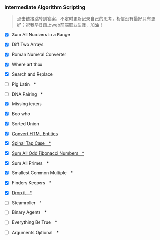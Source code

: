 
### Intermediate Algorithm Scripting
> 点击链接跳转到答案，不定时更新记录自己的思考，相信没有最好只有更好；祝我早日踏上web前端职业生涯，加油！<br/>

- [x]  Sum All Numbers in a Range 
- [x]  Diff Two Arrays
- [x]  Roman Numeral Converter
- [x]  Where art thou
- [x]  Search and Replace
- [ ]  Pig Latin    *
- [ ]  DNA Pairing    *
- [x]  Missing letters
- [x]  Boo who
- [x]  Sorted Union
- [x]  [Convert HTML Entities][1]
- [x]  [Spinal Tap Case    *][2]
- [x]  [Sum All Odd Fibonacci Numbers    *][3]
- [x]  Sum All Primes    *
- [x]  Smallest Common Multiple    *
- [x]  Finders Keepers    *
- [x]  [Drop it    *][4]
- [ ]  Steamroller    *
- [ ]  Binary Agents    *
- [ ]  Everything Be True    *
- [ ]  Arguments Optional    *


  [1]: Convert%20HTML%20Entities.md
  [2]: SpinalTapCase.md
  [3]: SumAllOddFibonacciNumbers.md
  [4]: DropIt.md
